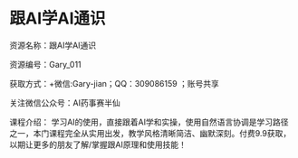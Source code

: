 # 跟AI学AI通识


资源名称：跟AI学AI通识 

资源编号：Gary_011 

获取方式：+微信:Gary-jian；QQ：309086159 ；账号共享 

关注微信公众号：AI药事赛半仙 

课程介绍： 学习AI的使用，直接跟着AI学和实操，使用自然语言协调是学习路径之一，本门课程完全从实用出发，教学风格清晰简洁、幽默深刻。付费9.9获取，以期让更多的朋友了解/掌握跟AI原理和使用技能！

